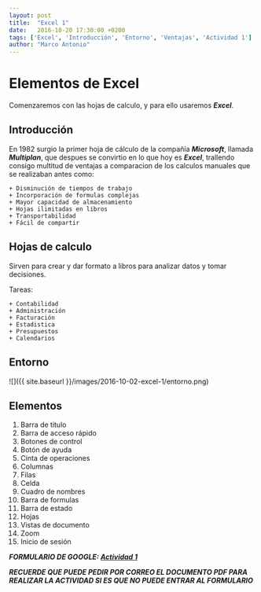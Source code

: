 ```yaml
---
layout: post
title:  "Excel 1"
date:   2016-10-20 17:30:00 +0200
tags: ['Excel', 'Introducción', 'Entorno', 'Ventajas', 'Actividad 1']
author: "Marco Antonio"
---
```

# Elementos de Excel

Comenzaremos con las hojas de calculo, y para ello usaremos ***Excel***.

## Introducción

En 1982 surgio la primer hoja de cálculo de la compañía ***Microsoft***, llamada ***Multiplan***, que despues se convirtio en lo que hoy es ***Excel***, trallendo consigo multitud de ventajas a comparacion de los calculos manuales que se realizaban antes como:

    + Disminución de tiempos de trabajo
    + Incorporación de formulas complejas
    + Mayor capacidad de almacenamiento
    + Hojas ilimitadas en libros
    + Transportabilidad
    + Fácil de compartir

## Hojas de calculo

Sirven para crear y dar formato a libros para analizar datos y tomar decisiones.

Tareas:

    + Contabilidad
    + Administración
    + Facturación
    + Estadistica
    + Presupuestos
    + Calendarios

## Entorno
![]({{ site.baseurl }}/images/2016-10-02-excel-1/entorno.png)

## Elementos

1. Barra de titulo
2. Barra de acceso rápido
3. Botones de control
4. Botón de ayuda
5. Cinta de operaciones
6. Columnas
7. Filas
8. Celda
9. Cuadro de nombres
10. Barra de formulas
11. Barra de estado
12. Hojas
13. Vistas de documento
14. Zoom
15. Inicio de sesión

***FORMULARIO DE GOOGLE: [Actividad 1](https://goo.gl/forms/7CdfMGQdofZWuSUg2)***

***RECUERDE QUE PUEDE PEDIR POR CORREO EL DOCUMENTO PDF PARA REALIZAR LA ACTIVIDAD SI ES QUE NO PUEDE ENTRAR AL FORMULARIO***
